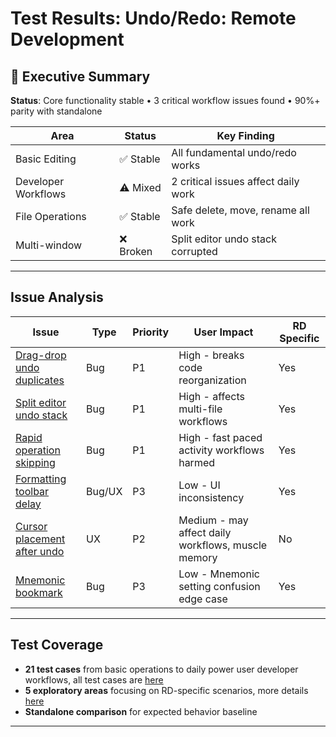 # Test Results: Undo/Redo: Remote Development

## 🎯 Executive Summary
**Status**: Core functionality stable • 3 critical workflow issues found • 90%+ parity with standalone

| Area | Status | Key Finding |
|------|--------|-------------|
| Basic Editing | ✅ Stable | All fundamental undo/redo works |
| Developer Workflows | ⚠️ Mixed | 2 critical issues affect daily work |
| File Operations | ✅ Stable | Safe delete, move, rename all work |
| Multi-window | ❌ Broken | Split editor undo stack corrupted |

---

## Issue Analysis
| Issue | Type | Priority | User Impact | RD Specific |
|-------|------|----------|-------------|-------------|
| [Drag-drop undo duplicates](https://github.com/narekp/rd-undo-redo-test/issues/7) | Bug | P1 | High - breaks code reorganization | Yes |
| [Split editor undo stack](https://github.com/narekp/rd-undo-redo-test/issues/3) | Bug | P1 | High - affects multi-file workflows | Yes |
| [Rapid operation skipping](https://github.com/narekp/rd-undo-redo-test/issues/2) | Bug | P1 | High - fast paced activity workflows harmed | Yes |
| [Formatting toolbar delay](https://github.com/narekp/rd-undo-redo-test/issues/6) | Bug/UX | P3 | Low - UI inconsistency | Yes |
| [Cursor placement after undo](https://github.com/narekp/rd-undo-redo-test/issues/4) | UX | P2 | Medium - may affect daily workflows, muscle memory | No |
| [Mnemonic bookmark](https://github.com/narekp/rd-undo-redo-test/issues/5) | Bug | P3 | Low - Mnemonic setting confusion edge case | Yes |




---

## Test Coverage
- **21 test cases** from basic operations to daily power user developer workflows, all test cases are [here](https://github.com/narekp/rd-undo-redo-test/blob/main/testCases.md)
- **5 exploratory areas** focusing on RD-specific scenarios, more details [here](https://github.com/narekp/rd-undo-redo-test/blob/main/exploratory_areas_undo_redo_rd.md)
- **Standalone comparison** for expected behavior baseline

---
